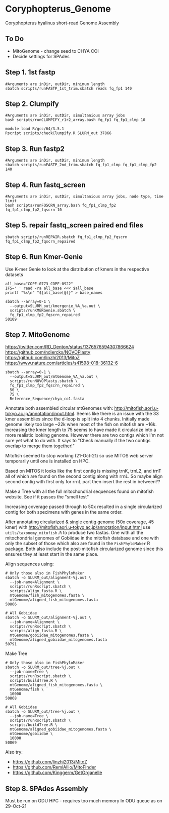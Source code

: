 # Coryphopterus_Genome
Coryphopterus hyalinus short-read Genome Assembly

## To Do
- MitoGenome - change seed to CHYA COI
- Decide settings for SPAdes

## Step 1. 1st fastp
```
#Arguments are inDir, outDir, minimum length
sbatch scripts/runFASTP_1st_trim.sbatch reads fq_fp1 140
```

## Step 2. Clumpify
```
#Arguments are inDir, outDir, simultanious array jobs
bash scripts/runCLUMPIFY_r1r2_array.bash fq_fp1 fq_fp1_clmp 10

module load R/gcc/64/3.5.1
Rscript scripts/checkClumpify.R SLURM_out 37866
```

## Step 3. Run fastp2
```
#Arguments are inDir, outDir, minimum length
sbatch scripts/runFASTP_2nd_trim.sbatch fq_fp1_clmp fq_fp1_clmp_fp2 140
```

## Step 4. Run fastq_screen
```
#Arguments are inDir, outDir, simultanious array jobs, node type, time limit
bash scripts/runFQSCRN_array.bash fq_fp1_clmp_fp2 fq_fp1_clmp_fp2_fqscrn 10
```

## Step 5. repair fastq_screen paired end files
```
sbatch scripts/runREPAIR.sbatch fq_fp1_clmp_fp2_fqscrn fq_fp1_clmp_fp2_fqscrn_repaired
```

## Step 6. Run Kmer-Genie
Use K-mer Genie to look at the distribution of kmers in the respective datasets
```
all_base="COPE-0773 COPE-0922"
IFS=' ' read -ra all_base <<< $all_base
printf "%s\n" "${all_base[@]}" > base_names

sbatch --array=0-1 \
  --output=SLURM_out/kmergenie_%A_%a.out \
  scripts/runKMERGenie.sbatch \
  fq_fp1_clmp_fp2_fqscrn_repaired
50109
```

## Step 7. MitoGenome
https://twitter.com/RD_Denton/status/1376576594307866624
https://github.com/ndierckx/NOVOPlasty
https://github.com/linzhi2013/MitoZ
https://www.nature.com/articles/s41598-018-36132-6
```
sbatch --array=0-1 \
  --output=SLURM_out/mtGenome_%A_%a.out \
  scripts/runNOVOPlasty.sbatch \
  fq_fp1_clmp_fp2_fqscrn_repaired \
  50 \
  75 \
  Reference_Sequence/chya_co1.fasta

```
Annotate both assembled circular mtGenomes with: http://mitofish.aori.u-tokyo.ac.jp/annotation/input.html. Seems like there is an issue with the 33 kmer assemblies since the d-loop is split into 4 chunks. Initially made genome likely too large ~22k when most of the fish on mitofish are ~16k. Increasing the kmer length to 75 seems to have made it circularize into a more realistic looking genome. However there are two contigs which I'm not sure yet what to do with. It says to "Check manually if the two contigs overlap to merge them together!"

Mitofish seemed to stop working (21-Oct-21) so use MITOS web server temporarily until one is installed on HPC.

Based on MITOS it looks like the first contig is missing trnK, trnL2, and trnT all of which are found on the second contig along with rrnL. So maybe align second contig with first only for rrnL part then insert the rest in between??

Make a Tree with all the full mitochondrial sequences found on mitofish website. See if it passes the "smell test"

Increasing coverage passed through to 50x resulted in a single circularized contig for both specimens with genes in the same order.


After annotating circularized & single contig genome (50x coverage, 45 kmer) with http://mitofish.aori.u-tokyo.ac.jp/annotation/input.html use `utils/taxonomy_mitofish.R` to produce two fastas. One with all the mitochondrial genomes of Gobiidae in the mitofish database and one with only the subset of those which also are found in the `FishPhyloMaker` R package. Both also include the post-mitofish circularized genome since this ensures they at least start in the same place.

Align sequences using:
```
# Only those also in FishPhyloMaker
sbatch -o SLURM_out/alignment-%j.out \
  --job-name=Alignment \
  scripts/runRscript.sbatch \
  scripts/align_fasta.R \
  mtGenome/fish_mitogenomes.fasta \
  mtGenome/aligned_fish_mitogenomes.fasta
50866

# All Gobiidae
sbatch -o SLURM_out/alignment-%j.out \
  --job-name=Alignment \
  scripts/runRscript.sbatch \
  scripts/align_fasta.R \
  mtGenome/gobiidae_mitogenomes.fasta \
  mtGenome/aligned_gobiidae_mitogenomes.fasta
50791
```

Make Tree
```
# Only those also in FishPhyloMaker
sbatch -o SLURM_out/tree-%j.out \
  --job-name=Tree \
  scripts/runRscript.sbatch \
  scripts/buildTree.R \
  mtGenome/aligned_fish_mitogenomes.fasta \
  mtGenome/fish \
  10000
50868

# All Gobiidae
sbatch -o SLURM_out/tree-%j.out \
  --job-name=Tree \
  scripts/runRscript.sbatch \
  scripts/buildTree.R \
  mtGenome/aligned_gobiidae_mitogenomes.fasta \
  mtGenome/gobiidae \
  10000
50869
```

Also try:
- https://github.com/linzhi2013/MitoZ
- https://github.com/RemiAllio/MitoFinder
- https://github.com/Kinggerm/GetOrganelle


## Step 8. SPAdes Assembly
Must be run on ODU HPC - requires too much memory
In ODU queue as on 29-Oct-21 
